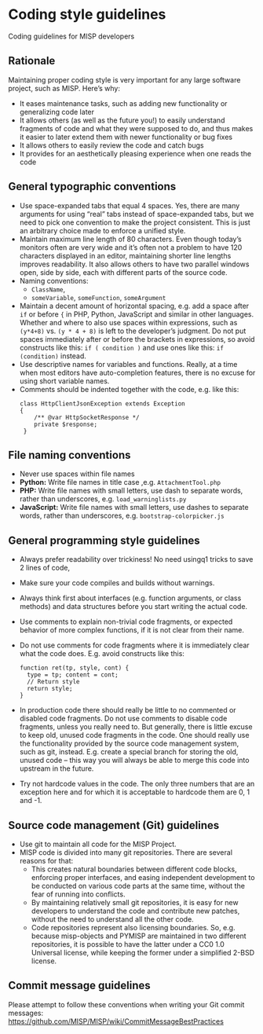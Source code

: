 # Coding style guidelines

Coding guidelines for MISP developers

## Rationale

Maintaining proper coding style is very important for any large software project, such as MISP. Here’s why:

- It eases maintenance tasks, such as adding new functionality or generalizing code later
- It allows others (as well as the future you!) to easily understand fragments of code and what they were supposed to do, and thus makes it easier to later extend them with newer functionality or bug fixes
- It allows others to easily review the code and catch bugs
- It provides for an aesthetically pleasing experience when one reads the code
 
## General typographic conventions

- Use space-expanded tabs that equal 4 spaces. Yes, there are many arguments for using “real” tabs instead of space-expanded tabs, but we need to pick one convention to make the project consistent. This is just an arbitrary choice made to enforce a unified style.
- Maintain maximum line length of 80 characters. Even though today’s monitors often are very wide and it’s often not a problem to have 120 characters displayed in an editor, maintaining shorter line lengths improves readability. It also allows others to have two parallel windows open, side by side, each with different parts of the source code.
- Naming conventions:
    - `ClassName`, 
    - `someVariable`, `someFunction`, `someArgument`
- Maintain a decent amount of horizontal spacing, e.g. add a space after `if` or before `{` in PHP, Python, JavaScript and similar in other languages. Whether and where to also use spaces within expressions, such as `(y*4+8)` vs. `(y * 4 + 8)` is left to the developer’s judgment. Do not put spaces immediately after or before the brackets in expressions, so avoid constructs like this: `if ( condition )` and use ones like this: `if (condition)` instead.
- Use descriptive names for variables and functions. Really, at a time when most editors have auto-completion features, there is no excuse for using short variable names.
- Comments should be indented together with the code, e.g. like this:
    ```
    class HttpClientJsonException extends Exception
    {
        /** @var HttpSocketResponse */
        private $response;
     }
    ```
## File naming conventions
- Never use spaces within file names
- **Python:** Write file names in title case ,e.g. `AttachmentTool.php`
- **PHP:** Write file names with small letters, use dash to separate words, rather than underscores, e.g. `load_warninglists.py`
- **JavaScript:** Write file names with small letters, use dashes to separate words, rather than underscores, e.g. `bootstrap-colorpicker.js`

## General programming style guidelines
- Always prefer readability over trickiness! No need usingq1 tricks to save 2 lines of code,
- Make sure your code compiles and builds without warnings.
- Always think first about interfaces (e.g. function arguments, or class methods) and data structures before you start writing the actual code.
- Use comments to explain non-trivial code fragments, or expected behavior of more complex functions, if it is not clear from their name.
- Do not use comments for code fragments where it is immediately clear what the code does. E.g. avoid constructs like this:

      function ret(tp, style, cont) {
        type = tp; content = cont;
        // Return style
        return style;
      }
- In production code there should really be little to no commented or disabled code fragments. Do not use comments to disable code fragments, unless you really need to. But generally, there is little excuse to keep old, unused code fragments in the code. One should really use the functionality provided by the source code management system, such as git, instead. E.g. create a special branch for storing the old, unused code – this way you will always be able to merge this code into upstream in the future.
- Try not hardcode values in the code. The only three numbers that are an exception here and for which it is acceptable to hardcode them are 0, 1 and -1.

## Source code management (Git) guidelines
- Use git to maintain all code for the MISP Project.
- MISP code is divided into many git repositories. There are several reasons for that:
    - This creates natural boundaries between different code blocks, enforcing proper interfaces, and easing independent development to be conducted on various code parts at the same time, without the fear of running into conflicts.
    - By maintaining relatively small git repositories, it is easy for new developers to understand the code and contribute new patches, without the need to understand all the other code.
    - Code repositories represent also licensing boundaries. So, e.g. because misp-objects and PYMISP are maintained in two different repositories, it is possible to have the latter under a CC0 1.0 Universal license, while keeping the former under a simplified 2-BSD license.


## Commit message guidelines

Please attempt to follow these conventions when writing your Git commit messages: https://github.com/MISP/MISP/wiki/CommitMessageBestPractices

